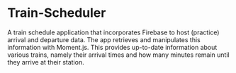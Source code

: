 # Train-Scheduler
A train schedule application that incorporates Firebase to host (practice) arrival and departure data. The app retrieves and manipulates this information with Moment.js. This provides up-to-date information about various trains, namely their arrival times and how many minutes remain until they arrive at their station.
